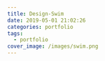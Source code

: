 ```yaml
---
title: Design-Swim
date: 2019-05-01 21:02:26
categories: portfolio
tags:
  - portfolio
cover_image: /images/swim.png
---
```

